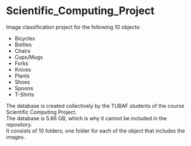 # Scientific_Computing_Project

Image classification project for the following 10 objects:
* Bicycles
* Bottles
* Chairs
* Cups/Mugs
* Forks
* Knives
* Plants
* Shoes
* Spoons
* T-Shirts

The database is created collectively by the TUBAF students of the course Scientific Computing Project. <br>
The database is 5.86 GB, which is why it cannot be included in the repository. <br>
It consists of 10 folders, one folder for each of the object that includes the images. <br>
